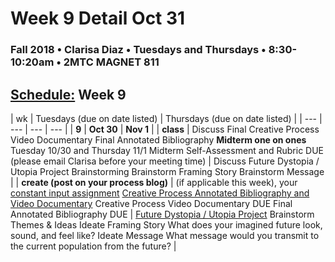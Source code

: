 # Week 9 Detail Oct 31

### Fall 2018 • Clarisa Diaz • Tuesdays and Thursdays • 8:30-10:20am • 2MTC MAGNET 811

## [Schedule:](./) Week 9

| wk | Tuesdays \(due on date listed\) | Thursdays \(due on date listed\) |
| --- | --- | --- | --- |
| **9** | **Oct 30** | **Nov 1** |
| **class** | Discuss Final Creative Process Video Documentary Final Annotated Bibliography  **Midterm one on ones**  Tuesday 10/30 and Thursday 11/1   Midterm Self-Assessment and Rubric DUE \(please email Clarisa before your meeting time\) |  Discuss Future Dystopia / Utopia Project Brainstorming Brainstorm Framing Story Brainstorm Message |
| **create \(post on your process blog\)** |  \(if applicable this week\), your [constant input assignment](../assignments/constant-input-or-output.md)  [Creative Process Annotated Bibliography and Video Documentary](../projects/creative-process-annotated-bibliography-and-video-documentary.md) Creative Process Video Documentary DUE Final Annotated Bibliography DUE | [Future Dystopia / Utopia Project](../projects/future-dystopia-utopia-project.md) Brainstorm Themes & Ideas Ideate Framing Story What does your imagined future look, sound, and feel like?  Ideate Message What message would you transmit to the current population from the future? |

